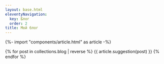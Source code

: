 ```yaml
---
layout: base.html
eleventyNavigation:
  key: Блог
  order: 2
title: Мой блог
---
```

{%- import "components/article.html" as article -%}

{% for post in collections.blog | reverse %}
{{ article.suggestion(post) }}
{% endfor %}

